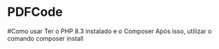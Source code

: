 # PDFCode
#Como usar
Ter o PHP 8.3 instalado e o Composer
Após isso, utilizar o comando composer install
